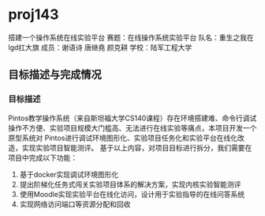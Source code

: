# proj143
搭建一个操作系统在线实验平台
赛题：在线操作系统实验平台
队名：重生之我在lgd扛大旗
成员：谢语诗 唐继堯 颜克耕
学校：陆军工程大学
## 目标描述与完成情况
### 目标描述
Pintos教学操作系统（来自斯坦福大学CS140课程）存在环境搭建难、命令行调试操作不方便、实验项目规模大门槛高、无法进行在线实验等痛点，本项目开发一个原型系统对 Pintos进行调试环境图形化、实验项目任务化和实验平台在线化改造，实现实验项目智能测评。
基于以上内容，对项目目标进行拆分，我们需要在项目中完成以下功能：
1.	基于docker实现调试环境图形化
2.	提出阶梯化任务式闯关实验项目体系的解决方案，实现内核实验智能测评
3.	使用Moodle实现实验平台在线化访问，设计用于实验指导的在线问答系统
4.	实现网络访问端口等资源分配和回收
